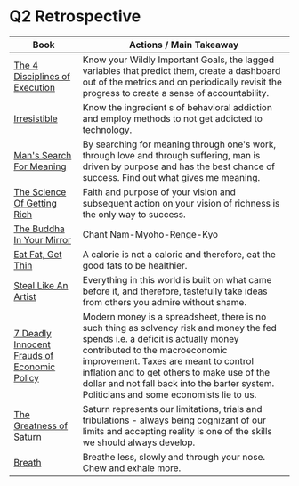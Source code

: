 # Q2 Retrospective

| Book                                                                                        | Actions / Main Takeaway                                                                                                                                                                                                                                                                                                                              |
| ------------------------------------------------------------------------------------------- | ---------------------------------------------------------------------------------------------------------------------------------------------------------------------------------------------------------------------------------------------------------------------------------------------------------------------------------------------------- |
| [The 4 Disciplines of Execution](The4DX.md)                                                 | Know your Wildly Important Goals, the lagged variables that predict them, create a dashboard out of the metrics and on periodically revisit the progress to create a sense of accountability.                                                                                                                                                        |
| [Irresistible](Irresistible.md)                                                             | Know the ingredient s of behavioral addiction and employ methods to not get addicted to technology.                                                                                                                                                                                                                                                  |
| [Man's Search For Meaning](MansSearchForMeaning.md)                                         | By searching for meaning through one's work, through love and through suffering, man is driven by purpose and has the best chance of success. Find out what gives me meaning.                                                                                                                                                                        |
| [The Science Of Getting Rich](TheScienceOfGettingRich.md)                                   | Faith and purpose of your vision and subsequent action on your vision of richness is the only way to success.                                                                                                                                                                                                                                        |
| [The Buddha In Your Mirror](TheBuddhaInYourMirror.md)                                       | Chant Nam-Myoho-Renge-Kyo                                                                                                                                                                                                                                                                                                                            |
| [Eat Fat, Get Thin](EatFatGetThin.md)                                                       | A calorie is not a calorie and therefore, eat the good fats to be healthier.                                                                                                                                                                                                                                                                         |
| [Steal Like An Artist](StealLikeAnArtist.md)                                                | Everything in this world is built on what came before it, and therefore, tastefully take ideas from others you admire without shame.                                                                                                                                                                                                                 |
| [7 Deadly Innocent Frauds of Economic Policy](SevenDeadlyInnocentFraudsOfEconomicPolicy.md) | Modern money is a spreadsheet, there is no such thing as solvency risk and money the fed spends i.e. a deficit is actually money contributed to the macroeconomic improvement. Taxes are meant to control inflation and to get others to make use of the dollar and not fall back into the barter system. Politicians and some economists lie to us. |
| [The Greatness of Saturn](TheGreatnessOfSaturn.md)                                          | Saturn represents our limitations, trials and tribulations - always being cognizant of our limits and accepting reality is one of the skills we should always develop.                                                                                                                                                                               |
| [Breath](Breath.md)                                                                         | Breathe less, slowly and through your nose. Chew and exhale more.                                                                                                                                                                                                                                                                                    |
